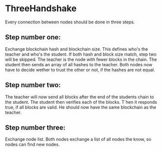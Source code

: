 ﻿# ThreeHandshake
Every connection between nodes should be done in three steps. 
## Step number one:
Exchange blockchain hash and blockchain size. This defines who's the teacher and who's the student. If both hash and block size match, step two will be skipped.
The teacher is the node with fewer blocks in the chain. The student then sends an array of all hashes to the teacher. Both nodes now have to decide wether to trust
the other or not, if the hashes are not equal.
## Step number two:
The teacher will now send all blocks after the end of the students chain to the student. The student then verifies each of the blocks. T´hen it responds true, if all 
blocks are valid. He should now have the same blockchain as the teacher.
## Step number three:
Exchange node list. Both nodes exchange a list of all nodes the know, so nodes can find new nodes.